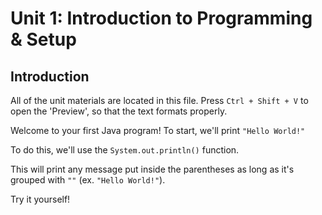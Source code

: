 # Unit 1:  Introduction to Programming & Setup

## Introduction
All of the unit materials are located in this file.
Press `Ctrl + Shift + V` to open the 'Preview', so that the text formats properly.

<!---
This text won't be visible in Preview mode.
-->

Welcome to your first Java program!
To start, we'll print `"Hello World!"`

To do this, we'll use the `System.out.println()` function.

This will print any message put inside the parentheses as long as it's grouped with `""` (ex. `"Hello World!"`).

Try it yourself!
